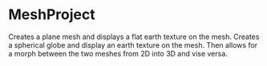 # MeshProject
Creates a plane mesh and displays a flat earth texture on the mesh. Creates a spherical globe and display an earth texture on the mesh. Then allows for a morph between the two meshes from 2D into 3D and vise versa.
